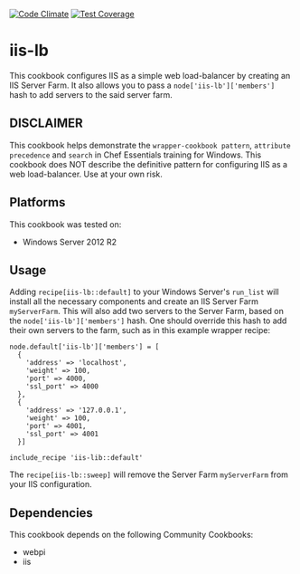 [![Code Climate](https://codeclimate.com/github/binamov/iis-lb/badges/gpa.svg)](https://codeclimate.com/github/binamov/iis-lb) [![Test Coverage](https://codeclimate.com/github/binamov/iis-lb/badges/coverage.svg)](https://codeclimate.com/github/binamov/iis-lb/coverage)

# iis-lb

This cookbook configures IIS as a simple web load-balancer by creating an IIS Server Farm. It also allows you to pass a `node['iis-lb']['members']` hash to add servers to the said server farm.

## DISCLAIMER

This cookbook helps demonstrate the `wrapper-cookbook pattern`, `attribute precedence` and `search` in Chef Essentials training for Windows. This cookbook does NOT describe the definitive pattern for configuring IIS as a web load-balancer. Use at your own risk.

## Platforms

This cookbook was tested on:

- Windows Server 2012 R2

## Usage

Adding ` recipe[iis-lb::default] ` to your Windows Server's `run_list` will install all the necessary components and create an IIS Server Farm `myServerFarm`. This will also add two servers to the Server Farm, based on the `node['iis-lb']['members']` hash. One should override this hash to add their own servers to the farm, such as in this example wrapper recipe:

```
node.default['iis-lb']['members'] = [
  {
    'address' => 'localhost',
    'weight' => 100,
    'port' => 4000,
    'ssl_port' => 4000
  },
  {
    'address' => '127.0.0.1',
    'weight' => 100,
    'port' => 4001,
    'ssl_port' => 4001
  }]

include_recipe 'iis-lib::default'
```

The ` recipe[iis-lb::sweep] ` will remove the Server Farm `myServerFarm` from your IIS configuration.

## Dependencies

This cookbook depends on the following Community Cookbooks:

- webpi
- iis

